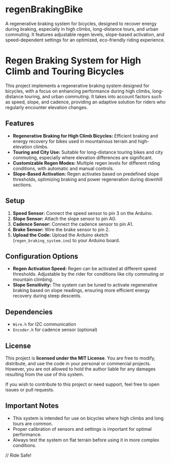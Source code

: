 # regenBrakingBike
A regenerative braking system for bicycles, designed to recover energy during braking, especially in high climbs, long-distance tours, and urban commuting. It features adjustable regen levels, slope-based activation, and speed-dependent settings for an optimized, eco-friendly riding experience.


# Regen Braking System for High Climb and Touring Bicycles

This project implements a regenerative braking system designed for bicycles, with a focus on enhancing performance during high climbs, long-distance touring, and urban commuting. It takes into account factors such as speed, slope, and cadence, providing an adaptive solution for riders who regularly encounter elevation changes.

## Features
- **Regenerative Braking for High Climb Bicycles:** Efficient braking and energy recovery for bikes used in mountainous terrain and high-elevation climbs.
- **Touring and City Use:** Suitable for long-distance touring bikes and city commuting, especially where elevation differences are significant.
- **Customizable Regen Modes:** Multiple regen levels for different riding conditions, with automatic and manual controls.
- **Slope-Based Activation:** Regen activates based on predefined slope thresholds, optimizing braking and power regeneration during downhill sections.

## Setup
1. **Speed Sensor:** Connect the speed sensor to pin 3 on the Arduino.
2. **Slope Sensor:** Attach the slope sensor to pin A0.
3. **Cadence Sensor:** Connect the cadence sensor to pin A1.
4. **Brake Sensor:** Wire the brake sensor to pin 2.
5. **Upload the Code:** Upload the Arduino sketch (`regen_braking_system.ino`) to your Arduino board.

## Configuration Options
- **Regen Activation Speed:** Regen can be activated at different speed thresholds. Adjustable by the rider for conditions like city commuting or mountain climbing.
- **Slope Sensitivity:** The system can be tuned to activate regenerative braking based on slope readings, ensuring more efficient energy recovery during steep descents.

## Dependencies
- `Wire.h` for I2C communication
- `Encoder.h` for cadence sensor (optional)

## License
This project is **licensed under the MIT License**. You are free to modify, distribute, and use the code in your personal or commercial projects. However, you are not allowed to hold the author liable for any damages resulting from the use of this system.

If you wish to contribute to this project or need support, feel free to open issues or pull requests.

## Important Notes
- This system is intended for use on bicycles where high climbs and long tours are common.
- Proper calibration of sensors and settings is important for optimal performance.
- Always test the system on flat terrain before using it in more complex conditions.

// Ride Safe!
